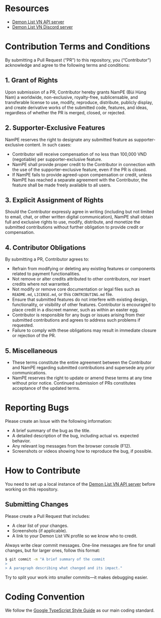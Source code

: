 # Resources
- [Demon List VN API server](https://github.com/NamPE286/DemonListVN-v3-api)
- [Demon List VN Discord server](https://discord.gg/MnGVdtjq49)
# Contribution Terms and Conditions

By submitting a Pull Request (“PR”) to this repository, you (“Contributor”) acknowledge and agree to the following terms and conditions:

## 1. Grant of Rights  
Upon submission of a PR, Contributor hereby grants NamPE (Bùi Hùng Nam) a worldwide, non-exclusive, royalty-free, sublicensable, and transferable license to use, modify, reproduce, distribute, publicly display, and create derivative works of the submitted code, features, and ideas, regardless of whether the PR is merged, closed, or rejected.

## 2. Supporter-Exclusive Features  
NamPE reserves the right to designate any submitted feature as supporter-exclusive content. In such cases:  
- Contributor will receive compensation of no less than 100,000 VND (negotiable) per supporter-exclusive feature.  
- NamPE shall provide proper credit to the Contributor in connection with the use of the supporter-exclusive feature, even if the PR is closed.  
- If NamPE fails to provide agreed-upon compensation or credit, unless NamPE has reached a separate agreement with the Contributor, the feature shall be made freely available to all users.

## 3. Explicit Assignment of Rights  
Should the Contributor expressly agree in writing (including but not limited to email, chat, or other written digital communication), NamPE shall obtain full and exclusive rights to use, modify, distribute, and monetize the submitted contributions without further obligation to provide credit or compensation.

## 4. Contributor Obligations  
By submitting a PR, Contributor agrees to:  
- Refrain from modifying or deleting any existing features or components related to payment functionalities.  
- Not remove or alter credits attributed to other contributors, nor insert credits where not warranted.  
- Not modify or remove core documentation or legal files such as `README.md`, `LICENSE.md`, or this `CONTRIBUTING.md` file.
- Ensure that submitted features do not interfere with existing design, functionality, or visibility of other features. Contributor is encouraged to place credit in a discreet manner, such as within an easter egg.  
- Contributor is responsible for any bugs or issues arising from their submitted contributions and agrees to address such problems if requested.  
- Failure to comply with these obligations may result in immediate closure or rejection of the PR.

## 5. Miscellaneous  
- These terms constitute the entire agreement between the Contributor and NamPE regarding submitted contributions and supersede any prior communications.  
- NamPE reserves the right to update or amend these terms at any time without prior notice. Continued submission of PRs constitutes acceptance of the updated terms.

# Reporting Bugs

Please create an Issue with the following information:

- A brief summary of the bug as the title.
- A detailed description of the bug, including actual vs. expected behavior.
- Any relevant log messages from the browser console (F12).
- Screenshots or videos showing how to reproduce the bug, if possible.

# How to Contribute

You need to set up a local instance of the [Demon List VN API server](https://github.com/NamPE286/DemonListVN-v3-api) before working on this repository.

## Submitting Changes

Please create a Pull Request that includes:

- A clear list of your changes.
- Screenshots (if applicable).
- A link to your Demon List VN profile so we know who to credit.

Always write clear commit messages. One-line messages are fine for small changes, but for larger ones, follow this format:

```sh
$ git commit -m "A brief summary of the commit
>
> A paragraph describing what changed and its impact."
```

Try to split your work into smaller commits—it makes debugging easier.

# Coding Convention

We follow the [Google TypeScript Style Guide](https://google.github.io/styleguide/tsguide.html) as our main coding standard.
